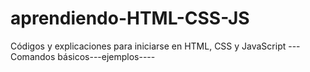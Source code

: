 # aprendiendo-HTML-CSS-JS
Códigos y explicaciones para iniciarse en HTML, CSS y JavaScript ---Comandos básicos---ejemplos----
